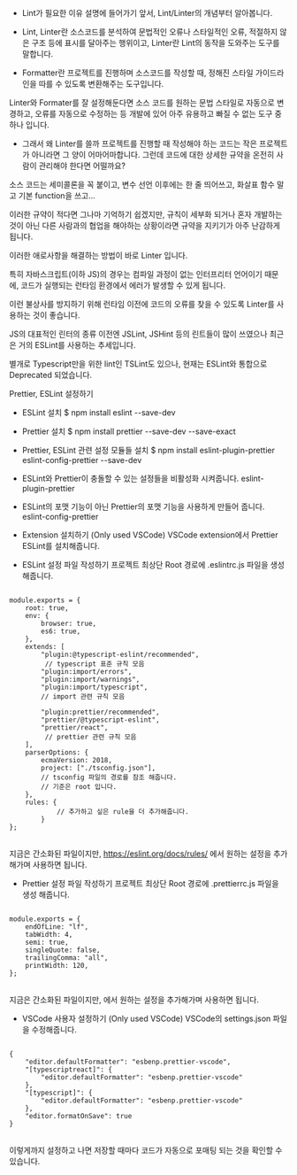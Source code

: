 * Lint가 필요한 이유
설명에 들어가기 앞서, Lint/Linter의 개념부터 알아봅니다.

* Lint, Linter란
소스코드를 분석하여 문법적인 오류나 스타일적인 오류, 적절하지 않은 구조 등에 표시를 달아주는 행위이고, Linter란 Lint의 동작을 도와주는 도구를 말합니다.

* Formatter란
프로젝트를 진행하며 소스코드를 작성할 때, 정해진 스타일 가이드라인을 따를 수 있도록 변환해주는 도구입니다.

Linter와 Formater를 잘 설정해둔다면 소스 코드를 원하는 문법 스타일로 자동으로 변경하고, 오류를 자동으로 수정하는 등 개발에 있어 아주 유용하고 빠질 수 없는 도구 중 하나 입니다.

* 그래서 왜 Linter를 쓸까
프로젝트를 진행할 때 작성해야 하는 코드는 작은 프로젝트가 아니라면 그 양이 어마어마합니다. 그런데 코드에 대한 상세한 규약을 온전히 사람이 관리해야 한다면 어떨까요?

 

소스 코드는 세미콜론을 꼭 붙이고, 변수 선언 이후에는 한 줄 띄어쓰고, 화살표 함수 말고 기본 function을 쓰고...

이러한 규약이 적다면 그나마 기억하기 쉽겠지만, 규칙이 세부화 되거나 혼자 개발하는 것이 아닌 다른 사람과의 협업을 해야하는 상황이라면 규약을 지키기가 아주 난감하게 됩니다.

 

이러한 애로사항을 해결하는 방법이 바로 Linter 입니다.

 

특히 자바스크립트(이하 JS)의 경우는 컴파일 과정이 없는 인터프리터 언어이기 때문에, 코드가 실행되는 런타임 환경에서 에러가 발생할 수 있게 됩니다.

이런 불상사를 방지하기 위해 런타임 이전에 코드의 오류를 찾을 수 있도록 Linter를 사용하는 것이 좋습니다.

JS의 대표적인 린터의 종류
이전엔 JSLint, JSHint 등의 린트들이 많이 쓰였으나 최근은 거의 ESLint를 사용하는 추세입니다.

별개로 Typescript만을 위한 lint인 TSLint도 있으나, 현재는 ESLint와 통합으로 Deprecated 되었습니다.

Prettier, ESLint 설정하기
* ESLint 설치
$ npm install eslint --save-dev

* Prettier 설치
$ npm install prettier --save-dev --save-exact

* Prettier, ESLint 관련 설정 모듈들 설치
$ npm install eslint-plugin-prettier eslint-config-prettier --save-dev

* ESLint와 Prettier이 충돌할 수 있는 설정들을 비활성화 시켜줍니다.
eslint-plugin-prettier

* ESLint의 포맷 기능이 아닌 Prettier의 포맷 기능을 사용하게 만들어 줍니다.
eslint-config-prettier

* Extension 설치하기 (Only used VSCode)
VSCode extension에서 Prettier ESLint를 설치해줍니다.

* ESLint 설정 파일 작성하기
프로젝트 최상단 Root 경로에 .eslintrc.js 파일을 생성 해줍니다.

<pre>
<code>
module.exports = {
    root: true,
    env: {
        browser: true,
        es6: true,
    },
    extends: [
        "plugin:@typescript-eslint/recommended",
         // typescript 표준 규칙 모음
        "plugin:import/errors",
        "plugin:import/warnings",
        "plugin:import/typescript",
        // import 관련 규칙 모음

        "plugin:prettier/recommended",
        "prettier/@typescript-eslint",
        "prettier/react",
         // prettier 관련 규칙 모음
    ],
    parserOptions: {
        ecmaVersion: 2018,
        project: ["./tsconfig.json"],
        // tsconfig 파일의 경로를 참조 해줍니다. 
        // 기준은 root 입니다.
    },
    rules: {
            // 추가하고 싶은 rule을 더 추가해줍니다.
        }
};
</code>
</pre>


지금은 간소화된 파일이지만, https://eslint.org/docs/rules/ 에서 원하는 설정을 추가해가며 사용하면 됩니다.

* Prettier 설정 파일 작성하기
프로젝트 최상단 Root 경로에 .prettierrc.js 파일을 생성 해줍니다.

<pre>
<code>
module.exports = {
    endOfLine: "lf",
    tabWidth: 4,
    semi: true,
    singleQuote: false,
    trailingComma: "all",
    printWidth: 120,
};
</code>
</pre>
지금은 간소화된 파일이지만, 에서 원하는 설정을 추가해가며 사용하면 됩니다.

* VSCode 사용자 설정하기 (Only used VSCode)
VSCode의 settings.json 파일을 수정해줍니다.

<pre>
<code>
{
    "editor.defaultFormatter": "esbenp.prettier-vscode",
    "[typescriptreact]": {
        "editor.defaultFormatter": "esbenp.prettier-vscode"
    },
    "[typescript]": {
        "editor.defaultFormatter": "esbenp.prettier-vscode"
    },
    "editor.formatOnSave": true
}
</code>
</pre>
이렇게까지 설정하고 나면 저장할 때마다 코드가 자동으로 포매팅 되는 것을 확인할 수 있습니다.
